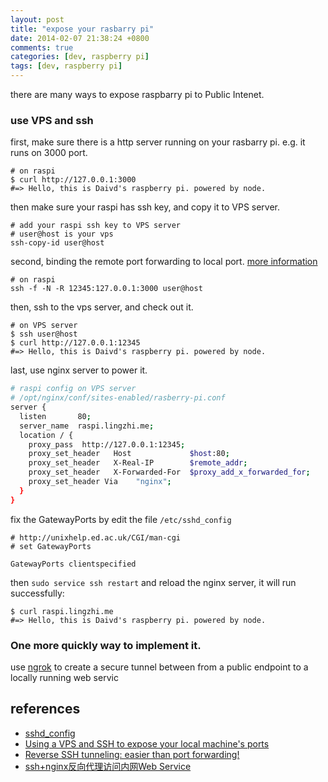 ```yaml
---
layout: post
title: "expose your rasbarry pi"
date: 2014-02-07 21:38:24 +0800
comments: true
categories: [dev, raspberry pi]
tags: [dev, raspberry pi]
---
```


there are many ways to expose raspbarry pi to Public Intenet.

### use VPS and ssh

first, make sure there is a http server running on your rasbarry pi.
e.g. it runs on 3000 port.
```
# on raspi
$ curl http://127.0.0.1:3000
#=> Hello, this is Daivd's raspberry pi. powered by node.
```

then make sure your raspi has ssh key, and copy it to VPS server.

```
# add your raspi ssh key to VPS server
# user@host is your vps
ssh-copy-id user@host
```

<!-- more -->

second, binding the remote port forwarding to local port. [more information](http://www.ruanyifeng.com/blog/2011/12/ssh_port_forwarding.html)
```
# on raspi
ssh -f -N -R 12345:127.0.0.1:3000 user@host
```

then, ssh to the vps server, and check out it.

```
# on VPS server
$ ssh user@host
$ curl http://127.0.0.1:12345
#=> Hello, this is Daivd's raspberry pi. powered by node.
```

last, use nginx server to power it.
``` bash
# raspi config on VPS server
# /opt/nginx/conf/sites-enabled/rasberry-pi.conf
server {
  listen       80;
  server_name  raspi.lingzhi.me;
  location / {
    proxy_pass  http://127.0.0.1:12345;
    proxy_set_header   Host             $host:80;
    proxy_set_header   X-Real-IP        $remote_addr;
    proxy_set_header   X-Forwarded-For  $proxy_add_x_forwarded_for;
    proxy_set_header Via    "nginx";
  }
}
```

fix the GatewayPorts by edit the file `/etc/sshd_config`
```
# http://unixhelp.ed.ac.uk/CGI/man-cgi
# set GatewayPorts

GatewayPorts clientspecified
```

then `sudo service ssh restart` and reload the nginx server, it will run successfully:
```
$ curl raspi.lingzhi.me
#=> Hello, this is Daivd's raspberry pi. powered by node.
```

### One more quickly way to implement it.

use [ngrok](https://github.com/inconshreveable/ngrok) to create a secure tunnel between from a public endpoint to a locally running web servic

references
----------
- [sshd_config](http://unixhelp.ed.ac.uk/CGI/man-cgi?sshd_config+5)
- [Using a VPS and SSH to expose your local machine's ports](http://bafford.us/2011/08/31/67745483-using-a-vps-and-ssh-to-expose-your-local-mach/)
- [Reverse SSH tunneling: easier than port forwarding!](http://bbrinck.com/post/2318562750/reverse-ssh-tunneling-easier-than-port-forwarding)
- [ssh+nginx反向代理访问内网Web Service](http://logit.me/blog/2013/05/31/reverse-proxy/)

